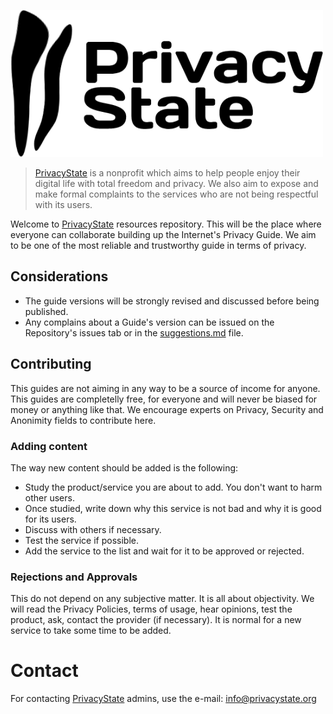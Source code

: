 ![PrivacyState Logo](/images/logo.png)
> [PrivacyState](https://privacystate.org) is a nonprofit which aims to help people enjoy their digital life with total freedom and privacy. We also aim to expose and make formal complaints to the services who are not being respectful with its users.

Welcome to [PrivacyState](https://privacystate.org) resources repository. This will be the place where everyone can collaborate building up the Internet's Privacy Guide. We aim to be one of the most reliable and trustworthy guide in terms of privacy.

## Considerations
* The guide versions will be strongly revised and discussed before being published.
* Any complains about a Guide's version can be issued on the Repository's issues tab or in the [suggestions.md](https://github.com/privacystate/PrivacyState/blob/master/suggestions.md) file.

## Contributing

This guides are not aiming in any way to be a source of income for anyone. This guides are completelly free, for everyone and will never be biased for money or anything like that. We encourage experts on Privacy, Security and Anonimity fields to contribute here.

### Adding content
The way new content should be added is the following:
* Study the product/service you are about to add. You don't want to harm other users.
* Once studied, write down why this service is not bad and why it is good for its users.
* Discuss with others if necessary.
* Test the service if possible.
* Add the service to the list and wait for it to be approved or rejected.

### Rejections and Approvals
This do not depend on any subjective matter. It is all about objectivity. We will read the Privacy Policies, terms of usage, hear opinions, test the product, ask, contact the provider (if necessary). It is normal for a new service to take some time to be added.

# Contact
For contacting [PrivacyState](https://privacystate.org) admins, use the e-mail: info@privacystate.org
